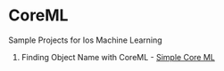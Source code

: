 # CoreML
Sample Projects for Ios Machine Learning

1. Finding Object Name with CoreML - [Simple Core ML](https://github.com/aniltaskiran/CoreML/tree/master/FindingObjectName) 
